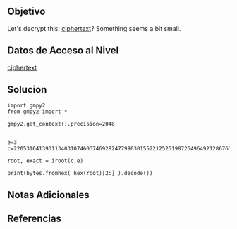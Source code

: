 ## Objetivo

Let's decrypt this: [ciphertext](https://jupiter.challenges.picoctf.org/static/ee7e2388b45f521b285334abb5a63771/ciphertext)? Something seems a bit small.

## Datos de Acceso al Nivel

 [ciphertext](https://jupiter.challenges.picoctf.org/static/ee7e2388b45f521b285334abb5a63771/ciphertext)
## Solucion

```
import gmpy2  
from gmpy2 import *  
  
gmpy2.get_context().precision=2048  
  
  
e=3  
c=2205316413931134031074603746928247799030155221252519872649649212867614751848436763801274360463406171277838056821437115883619169702963504606017565783537203207707757768473109845162808575425972525116337319108047893250549462147185741761825125  
  
root, exact = iroot(c,e)  
  
print(bytes.fromhex( hex(root)[2:] ).decode())
```

## Notas Adicionales



## Referencias